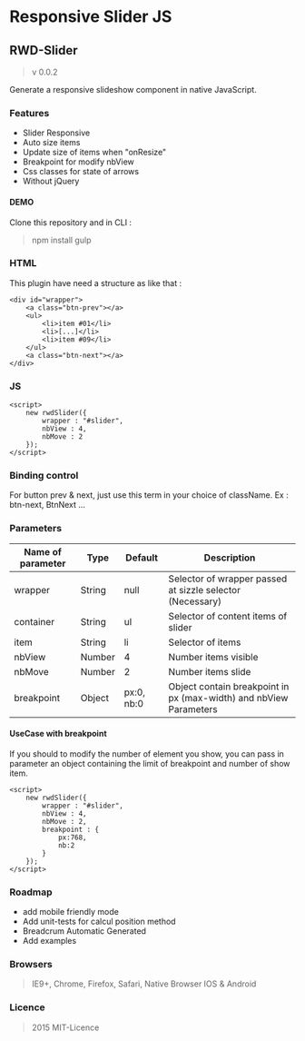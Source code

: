 # Responsive Slider JS

## RWD-Slider
> v 0.0.2

Generate a responsive slideshow component in native JavaScript.

### Features
+ Slider Responsive
+ Auto size items
+ Update size of items when "onResize"
+ Breakpoint for modify nbView
+ Css classes for state of arrows
+ Without jQuery

#### DEMO
Clone this repository and in CLI :
> npm install
> gulp

### HTML
This plugin have need a structure as like that :
```
<div id="wrapper">
	<a class="btn-prev"></a>
	<ul>
		<li>item #01</li>
		<li>[...]</li>
		<li>item #09</li>
	</ul>
	<a class="btn-next"></a>
</div>
```
### JS
```
<script>
	new rwdSlider({
		wrapper : "#slider",
		nbView : 4,
        nbMove : 2
	});
</script>
```

### Binding control
For button prev & next, just use this term in your choice of className.
Ex : btn-next, BtnNext ...

### Parameters

| Name of parameter |  Type  | Default 		| Description 							 							  |
|-------------------|--------|--------------|---------------------------------------------------------------------|
| wrapper 			| String | null	   		| Selector of wrapper passed at sizzle selector (Necessary)			  |
| container         | String | ul      		| Selector of content items of slider 								  |
| item   			| String | li 	   		| Selector of items 												  |
| nbView   			| Number | 4 	   		| Number items visible												  |
| nbMove   			| Number | 2 	   		| Number items slide											   	  |
| breakpoint   		| Object |px:0, nb:0    | Object contain breakpoint in px (max-width) and nbView Parameters   |


#### UseCase with breakpoint

If you should to modify the number of element you show, you can pass in parameter an object containing the limit of breakpoint and number of show item.

```
<script>
	new rwdSlider({
		wrapper : "#slider",
		nbView : 4,
        nbMove : 2,
        breakpoint : {
        	px:768,
        	nb:2
        }
	});
</script>
```

### Roadmap
+ add mobile friendly mode
+ Add unit-tests for calcul position method
+ Breadcrum Automatic Generated
+ Add examples

### Browsers
> IE9+, Chrome, Firefox, Safari, Native Browser IOS & Android

### Licence
> 2015 MIT-Licence
